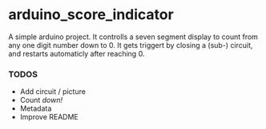 # arduino_score_indicator

A simple arduino project. It controlls a seven segment display to count from any one digit number down to 0. 
It gets triggert by closing a (sub-) circuit, and restarts automaticly after reaching 0.

### TODOS
- Add circuit / picture
- Count _down!_
- Metadata
- Improve README
